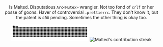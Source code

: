 <!-- TOOD: Make my own commit streak widget -->
<div align=center>
	<p>
		Is Malted. 
		Disputatious <code>Arc&lt;Mutex&gt;</code> wrangler. 
		Not too fond of <code>crlf</code> or her posse of goons. 
		Haver of controversial <code>.prettierrc</code>. 
		They don't know it, but the patent is <i>still</i> pending. 
		Sometimes the other thing is okay too.
	</p>
	<img 
		src="https://raw.githubusercontent.com/ma1ted/ma1ted/snake/github-contribution-grid-snake.svg" 
		alt="Malted's commit snake" 
		width=50% 
	/>
	<img 
		src="https://github-readme-streak-stats.herokuapp.com/?user=ma1ted&count_private=true&theme=dark&hide_border=true&background=0D1117&stroke=0000" 
		alt="Malted's contribution streak" 
		width=50% 
/>
</div>
